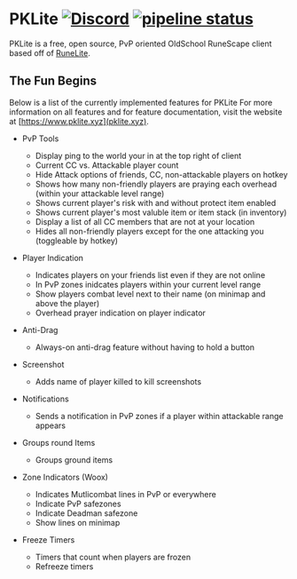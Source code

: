 # PKLite  [![Discord](https://img.shields.io/discord/510866403545317376.svg)](https://discord.gg/Dp3HuFM) [![pipeline status](https://gitlab.com/pklitedev/pklite/badges/master/pipeline.svg)](https://gitlab.com/pklitedev/pklite/commits/master)


PKLite is a free, open source, PvP oriented OldSchool RuneScape client based off of [RuneLite](https://github.com/runelite/runelite).

## The Fun Begins

Below is a list of the currently implemented features for PKLite
For more information on all features and for feature documentation, visit the website at [https://www.pklite.xyz](pklite.xyz).

- PvP Tools

    - Display ping to the world your in at the top right of client
    - Current CC vs. Attackable player count
    - Hide Attack options of friends, CC, non-attackable players on hotkey
    - Shows how many non-friendly players are praying each overhead (within your attackable level range)
    - Shows current player's risk with and without protect item enabled
    - Shows current player's most valuble item or item stack (in inventory)
    - Display a list of all CC members that are not at your location
    - Hides all non-friendly players except for the one attacking you (toggleable by hotkey)
    
- Player Indication
    
    - Indicates players on your friends list even if they are not online
    - In PvP zones inidcates players within your current level range
    - Show players combat level next to their name (on minimap and above the player)
    - Overhead prayer indication on player indicator

- Anti-Drag

    - Always-on anti-drag feature without having to hold a button
    
- Screenshot
    
    - Adds name of player killed to kill screenshots
    
- Notifications
    
    - Sends a notification in PvP zones if a player within attackable range appears
    
- Groups round Items

    - Groups ground items 
    
- Zone Indicators (Woox)
    
    - Indicates Mutlicombat lines in PvP or everywhere
    - Indicate PvP safezones
    - Indicate Deadman safezone
    - Show lines on minimap
 
- Freeze Timers
    
    - Timers that count when players are frozen
    - Refreeze timers   

